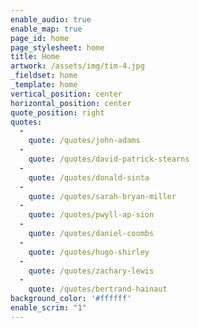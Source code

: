```yaml
---
enable_audio: true
enable_map: true
page_id: home
page_stylesheet: home
title: Home
artwork: /assets/img/tim-4.jpg
_fieldset: home
_template: home
vertical_position: center
horizontal_position: center
quote_position: right
quotes:
  - 
    quote: /quotes/john-adams
  - 
    quote: /quotes/david-patrick-stearns
  - 
    quote: /quotes/donald-sinta
  - 
    quote: /quotes/sarah-bryan-miller
  - 
    quote: /quotes/pwyll-ap-sion
  - 
    quote: /quotes/daniel-coombs
  - 
    quote: /quotes/hugo-shirley
  - 
    quote: /quotes/zachary-lewis
  - 
    quote: /quotes/bertrand-hainaut
background_color: '#ffffff'
enable_scrim: "1"
---
```










